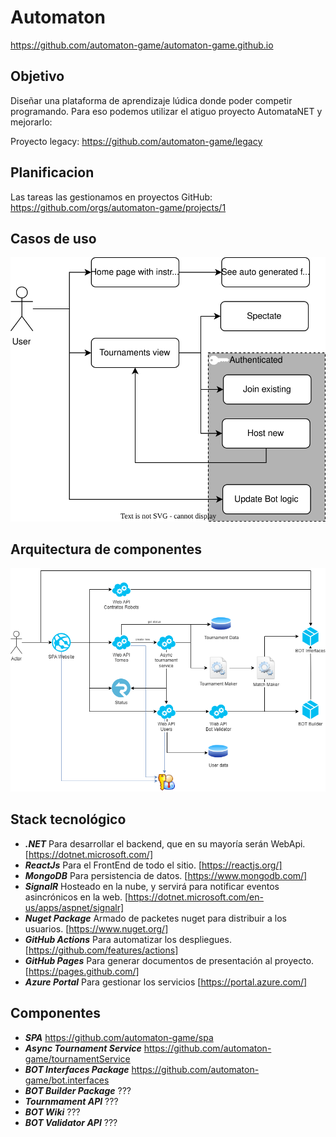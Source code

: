 # Automaton
<a src="https://github.com/automaton-game/automaton-game.github.io">https://github.com/automaton-game/automaton-game.github.io</a>

## Objetivo
Diseñar una plataforma de aprendizaje lúdica donde poder competir programando. Para eso podemos utilizar el atiguo proyecto AutomataNET y mejorarlo:

<p> Proyecto legacy: <a href="https://github.com/automaton-game/legacy">https://github.com/automaton-game/legacy</a> </p>

## Planificacion

<p> Las tareas las gestionamos en proyectos GitHub: <a href="https://github.com/orgs/automaton-game/projects/1">https://github.com/orgs/automaton-game/projects/1</a> </p>

## Casos de uso

<div align="center"><a href="https://app.diagrams.net/#Hautomaton-game%2Fautomaton-game%2Fmain%2Fcomponentes.drawio.svg" target="_blank">
<img src="./componentes.drawio.svg" />
</a></div>

## Arquitectura de componentes

<div align="center"><a href="https://app.diagrams.net/#Hautomaton-game%2Fautomaton-game%2Fmain%2Fmodulos-Components.drawio.png" target="_blank">
<img src="./modulos-Components.drawio.png" />
</a></div>

## Stack tecnológico

- ***.NET*** Para desarrollar el backend, que en su mayoría serán WebApi. [https://dotnet.microsoft.com/]
- ***ReactJs*** Para el FrontEnd de todo el sitio. [https://reactjs.org/]
- ***MongoDB*** Para persistencia de datos. [https://www.mongodb.com/]
- ***SignalR*** Hosteado en la nube, y servirá para notificar eventos asincrónicos en la web. [https://dotnet.microsoft.com/en-us/apps/aspnet/signalr]
- ***Nuget Package*** Armado de packetes nuget para distribuir a los usuarios. [https://www.nuget.org/]
- ***GitHub Actions*** Para automatizar los despliegues. [https://github.com/features/actions]
- ***GitHub Pages*** Para generar documentos de presentación al proyecto. [https://pages.github.com/]
- ***Azure Portal*** Para gestionar los servicios [https://portal.azure.com/]

## Componentes
- ***SPA*** https://github.com/automaton-game/spa
- ***Async Tournament Service*** https://github.com/automaton-game/tournamentService
- ***BOT Interfaces Package*** https://github.com/automaton-game/bot.interfaces
- ***BOT Builder Package*** ???
- ***Tournmament API*** ???
- ***BOT Wiki*** ???
- ***BOT Validator API*** ???


